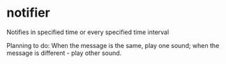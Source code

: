 # notifier
Notifies in specified time or every specified time interval

Planning to do:
When the message is the same, play one sound; when the message is different - play other sound.